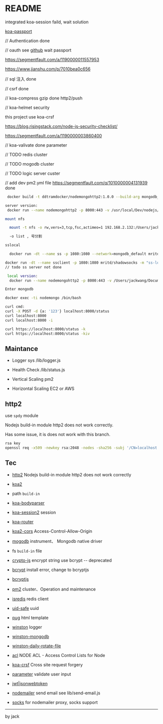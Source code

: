 # README

integrated koa-session faild, wait solution

[koa-passport](https://github.com/rkusa/koa-passport/issues)

// Authentication           done

// oauth   see [github](https://github.com/ddtramp/oauth-passport-demo)   wait passport

https://segmentfault.com/a/1190000011557953

https://www.jianshu.com/p/7010bea0c656

// sql 注入                 done

// csrf                     done

// koa-compress gzip        done  http2/push

// koa-helmet security

this project use koa-crsf

https://blog.risingstack.com/node-js-security-checklist/

https://segmentfault.com/a/1190000003860400

// koa-valivate             done  parameter

// TODO redis cluster

// TODO mogodb cluster

// TODO logic server custer

// add dev pm2.yml file https://segmentfault.com/q/1010000004131939     done

```bash
 docker build -t ddtramdocker/nodemongohttp2:1.0.0 --build-arg mongodb_container_name=mongodb_mongo_1 --build-arg app_env=dev  .

server version:
 docker run --name nodemongohttp2 -p 8000:443 -v /usr/local/Dev/nodejs/nodeMongodDocker/localhost-cert.pem:/usr/src/app/localhost-cert.pem  -v /usr/local/Dev/nodejs/nodeMongodDocker/localhost-privkey.pem:/usr/src/app/localhost-privkey.pem  -v /usr/local/Dev/nodejs/nodeMongodDocker/src:/usr/src/app -v  /usr/local/Dev/nodejs/nodeMongodDocker/package.json:/usr/src/app/package.json -v /usr/local/Dev/nodejs/nodeMongodDocker/node_modules:/usr/src/app/node_modules  --network=mongodb_default -d edfef709a0a6

mount nfs

  mount -t nfs -o rw,vers=3,tcp,fsc,actimeo=1 192.168.2.132:/Users/jackwang/Documents/Dev /usr/local/Dev/

  -o list , 号分割

sslocal

  docker run -dt --name ss -p 1080:1080 --network=mongodb_default mritd/shadowsocks -m "ss-local" -s "-s 107.182.29.86 -p 8443 -l 1080 -k NWY5ZGMxZj -m aes-256-cfb -b 0.0.0.0 "

docker run -dt --name ssclient -p 1080:1080 mritd/shadowsocks -m "ss-local" -s "-s 127.0.0.1 -p 6500 -b 0.0.0.0 -l 1080 -m chacha20 -k test123 --fast-open" -x -e "kcpclient" -k "-r SSSERVER_IP:6500 -l :6500 -mode fast2"
// todo ss server not done

 local version:
  docker run --name nodemongohttp2 -p 8000:443 -v /Users/jackwang/Documents/Dev/nodejs/nodeMongodDocker/localhost-cert.pem:/usr/src/app/localhost-cert.pem  -v /Users/jackwang/Documents/Dev/nodejs/nodeMongodDocker/localhost-privkey.pem:/usr/src/app/localhost-privkey.pem  -v /Users/jackwang/Documents/Dev/nodejs/nodeMongodDocker/src:/usr/src/app -v  /Users/jackwang/Documents/Dev/nodejs/nodeMongodDocker/package.json:/usr/src/app/package.json -v /Users/jackwang/Documents/Dev/nodejs/nodeMongodDocker/node_modules:/usr/src/app/node_modules  --network=mongodb_default -d a4fd2d9322a2

Enter mongodb

docker exec -ti nodemongo /bin/bash

curl cmd:
curl -X POST -d {a: '123'} localhost:8000/status
curl localhost:8000
curl localhost:8000 -i

curl https://localhost:8000/status -k
curl https://localhost:8000/status -kiv

```

## Maintance

- Logger sys /lib/logger.js

- Health Check /lib/status.js

- Vertical Scaling pm2

- Horizontal Scaling EC2 or AWS

## http2

use `spdy` module

Nodejs build-in module http2 does not work correctly.

Has some issue, it is does not work with this branch.

```bash
rsa key
openssl req -x509 -newkey rsa:2048 -nodes -sha256 -subj '/CN=localhost'  -keyout localhost-privkey.pem -out localhost-cert.pem

```

## Tec

- [http2](https://www.npmjs.com/package/spdy) Nodejs build-in module http2 does not work correctly

- [koa2](https://www.npmjs.com/package/koa2)

- path `build-in`

- [koa-bodyparser](https://www.npmjs.com/package/koa-bodyparser)

- [koa-session2](https://www.npmjs.com/package/koa-session2) session

- [koa-router](https://www.npmjs.com/package/koa-rouuter)

- [koa2-cors](https://www.npmjs.com/package/koa2-cors) Access-Control-Allow-Origin

- [mogodb](https://www.npmjs.com/package/mongo) instrument、 Mongodb native driver

- fs `build-in` file

- [crypto-js](https://www.npmjs.com/package/crypto-js)   encrypt string use bcrypt -- deprecated

- [bcrypt](https://www.npmjs.com/package/bcrypt) install error, change to bcryptjs

- [bcryptjs](https://www.npmjs.com/package/bcryptjs)

- [pm2](https://www.npmjs.com/package/pm2) cluster、Operation and maintenance

- [isredis](https://www.npmjs.com/package/ioredis) redis client

- [uid-safe](https://www.npmjs.com/package/uid-safe) uuid

- [pug](https://pugjs.org/api/getting-started.html) html template

- [winston](https://github.com/winstonjs/winston) logger

- [winston-mongodb](https://www.npmjs.com/package/winston-mongodb)

- [winston-daily-rotate-file](https://www.npmjs.com/package/winston-daily-rotate-file)

- [acl](https://github.com/OptimalBits/node_acl) NODE ACL - Access Control Lists for Node

- [koa-crsf](https://www.npmjs.com/package/koa-csrf)  Cross site request forgery

- [parameter](https://www.npmjs.com/package/parameter) validate user input

- [jwt|jsonwebtoken](https://www.npmjs.com/package/jsonwebtoken)

- [nodemailer](https://www.npmjs.com/package/nodemailer) send email see lib/send-email.js

- [socks](https://www.npmjs.com/package/socks) for nodemailer proxy, socks support
----
by jack
